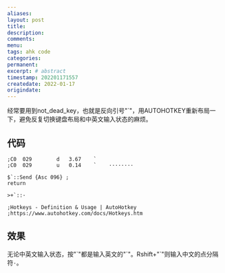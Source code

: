 ```yaml
---
aliases:
layout: post
title:
description:
comments:
menu:
tags: ahk code
categories:
permanent: 
excerpt: # abstract
timestamp: 202201171557
createdate: 2022-01-17
origindate: 
---
```


经常要用到not_dead_key，也就是反向引号"\`"，用AUTOHOTKEY重新布局一下，避免反复切换键盘布局和中英文输入状态的麻烦。

## 代码

```autohotkey
;C0  029	 	d	3.67	`              	
;C0  029	 	u	0.14	`    ········

$`::Send {Asc 096} ;
return 

>+`::·

;Hotkeys - Definition & Usage | AutoHotkey
;https://www.autohotkey.com/docs/Hotkeys.htm

```

## 效果
无论中英文输入状态，按"\`"都是输入英文的"\`"。Rshift+"\`"则输入中文的点分隔符`·`。

